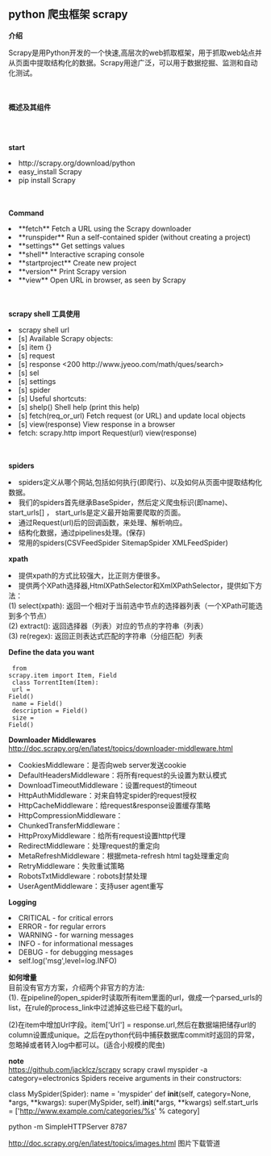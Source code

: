 ## python 爬虫框架 scrapy ##

**介绍**

Scrapy是用Python开发的一个快速,高层次的web抓取框架，用于抓取web站点并从页面中提取结构化的数据。Scrapy用途广泛，可以用于数据挖掘、监测和自动化测试。

</br></br>
**概述及其组件**

<img src="http://jbcdn1.b0.upaiyun.com/2014/03/scrapy.png" alt="">

</br></br>
**start**
<li>http://scrapy.org/download/python</li>
<li>easy_install Scrapy</li>
<li>pip install Scrapy</li>
 

</br></br>
**Command**
<li>  **fetch**           Fetch a URL using the Scrapy downloader </li>
<li>  **runspider**     Run a self-contained spider (without creating a project)</li>
<li>  **settings**       Get settings values</li>
<li>  **shell**            Interactive scraping console</li>
<li>  **startproject**  Create new project</li>
<li> **version**        Print Scrapy version</li>
<li> **view**          Open URL in browser, as seen by Scrapy</li>

</br></br>
**scrapy shell 工具使用**
<li> scrapy shell url</li>

<li>[s] Available Scrapy objects:</li>
<li>[s]   item       {}</li>
<li>[s]   request    <GET http://www.jyeoo.com/math/ques/search></li>
<li>[s]   response   <200 http://www.jyeoo.com/math/ques/search></li>
<li>[s]   sel        <Selector xpath=None data=u'<html lang="zh-cn"><head><meta http-equi'></li>
<li>[s]   settings   <CrawlerSettings module=None></li>
<li>[s]   spider     <BaseSpider 'default' at 0x2d1ebd0></li>
<li>[s] Useful shortcuts:</li>
<li>[s]   shelp()           Shell help (print this help)</li>
<li>[s]   fetch(req_or_url) Fetch request (or URL) and update local objects</li>
<li>[s]   view(response)    View response in a browser</li>
<li>fetch:
scrapy.http import Request(url)
view(response)</li>



</br></br>
**spiders**
<li>spiders定义从哪个网站,包括如何执行(即爬行)、以及如何从页面中提取结构化数据。</li>

<li>我们的spiders首先继承BaseSpider，然后定义爬虫标识(即name)、start_urls[] ，
start_urls是定义最开始需要爬取的页面。</li>

<li>通过Request(url)后的回调函数，来处理、解析响应。</li>

<li>结构化数据，通过pipelines处理。(保存)</li>

<li>常用的spiders(CSVFeedSpider SitemapSpider  XMLFeedSpider)</li>




**xpath**
<li>提供xpath的方式比较强大，比正则方便很多。</li>

<li>提供两个XPath选择器,HtmlXPathSelector和XmlXPathSelector，提供如下方法：</br>
(1)  select(xpath): 返回一个相对于当前选中节点的选择器列表（一个XPath可能选到多个节点）</br>
(2) extract(): 返回选择器（列表）对应的节点的字符串（列表）</br>
(3) re(regex): 返回正则表达式匹配的字符串（分组匹配）列表</br>



**Define the data you want**</br></br>
<code>
from scrapy.item import Item, Field</br>
class TorrentItem(Item):</br>
url = Field()</br>
name = Field()</br>
description = Field()</br>
size = Field()
</code>

**Downloader Middlewares**    http://doc.scrapy.org/en/latest/topics/downloader-middleware.html


<li>CookiesMiddleware：是否向web server发送cookie</li>
<li>DefaultHeadersMiddleware：将所有request的头设置为默认模式</li>
<li>DownloadTimeoutMiddleware：设置request的timeout</li>
<li>HttpAuthMiddleware：对来自特定spider的request授权</li>
<li>HttpCacheMiddleware：给request&response设置缓存策略</li>
<li>HttpCompressionMiddleware：</li>
<li>ChunkedTransferMiddleware：</li>
<li>HttpProxyMiddleware：给所有request设置http代理</li>
<li>RedirectMiddleware：处理request的重定向</li>
<li>MetaRefreshMiddleware：根据meta-refresh html tag处理重定向</li>
<li>RetryMiddleware：失败重试策略</li>
<li>RobotsTxtMiddleware：robots封禁处理</li>
<li>UserAgentMiddleware：支持user agent重写</li>


**Logging**
<li>CRITICAL - for critical errors</li>
<li>ERROR - for regular errors</li>
<li>WARNING - for warning messages</li>
<li>INFO - for informational messages</li>
<li>DEBUG - for debugging messages</li>
<li> self.log('msg',level=log.INFO)
            


**如何增量**</br>
目前没有官方方案，介绍两个非官方的方法:</br>
(1). 在pipeline的open_spider时读取所有item里面的url，做成一个parsed_urls的list，在rule的process_link中过滤掉这些已经下载的url。

(2)在item中增加Url字段。item['Url'] = response.url,然后在数据端把储存url的column设置成unique。之后在python代码中捕获数据库commit时返回的异常，忽略掉或者转入log中都可以。(适合小规模的爬虫)



**note**</br>
https://github.com/jacklcz/scrapy
scrapy crawl myspider -a category=electronics
Spiders receive arguments in their constructors:

class MySpider(Spider):
    name = 'myspider'
    def __init__(self, category=None, *args, **kwargs):
        super(MySpider, self).__init__(*args, **kwargs)
        self.start_urls = ['http://www.example.com/categories/%s' % category]



python -m SimpleHTTPServer 8787

http://doc.scrapy.org/en/latest/topics/images.html 图片下载管道


